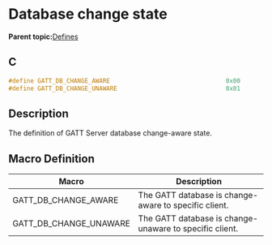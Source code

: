 # Database change state

**Parent topic:**[Defines](GUID-E2F81023-B198-4263-A123-9225588A0E6E.md)

## C

```c
#define GATT_DB_CHANGE_AWARE                                0x00
#define GATT_DB_CHANGE_UNAWARE                              0x01
```

## Description

The definition of GATT Server database change-aware state.

## Macro Definition

|Macro|Description|
|-----|-----------|
|GATT\_DB\_CHANGE\_AWARE|The GATT database is change-aware to specific client.|
|GATT\_DB\_CHANGE\_UNAWARE|The GATT database is change-unaware to specific client.|

